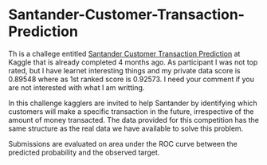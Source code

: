 # Santander-Customer-Transaction-Prediction
Th is a challege entitled <a href="https://www.kaggle.com/c/santander-customer-transaction-prediction"> Santander Customer Transaction Prediction</a> at Kaggle that is already completed 4 months ago.
As participant I was not top rated, but I have learnet interesting things and my private data score is 0.89548 where as 1st ranked score is 0.92573. 
I need your comment if you are not interested with what I am writting.

In this challenge kagglers are invited to help Santander by identifying which customers will make a specific transaction in the future, irrespective of the amount of money transacted. The data provided for this competition has the same structure as the real data we have available to solve this problem.

Submissions are evaluated on area under the ROC curve between the predicted probability and the observed target.
